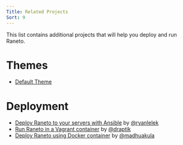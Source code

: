 ```yaml
---
Title: Related Projects
Sort: 9
---
```


This list contains additional projects that will help you deploy and run Raneto.

# Themes

- [Default Theme](https://github.com/raneto/theme-default)

# Deployment

- [Deploy Raneto to your servers with Ansible](https://github.com/ryanlelek/raneto-devops) by [@ryanlelek](https://github.com/ryanlelek)
- [Run Raneto in a Vagrant container](https://github.com/draptik/vagrant-raneto) by [@draptik](https://github.com/draptik)
- [Deploy Raneto using Docker container](https://github.com/appsecco/raneto-docker) by [@madhuakula](https://github.com/madhuakula)

